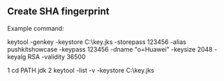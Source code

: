 

## Create SHA fingerprint

Example command:

keytool -genkey -keystore C:\key.jks -storepass 123456 -alias pushkitshowcase -keypass 123456 -dname "o=Huawei" -keysize 2048 -keyalg RSA -validity 36500


1 cd PATH jdk
2 keytool -list -v -keystore C:\key.jks



